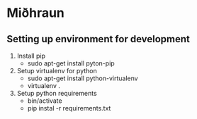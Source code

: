 # Miðhraun

## Setting up environment for development
1. Install pip
    * sudo apt-get install pyton-pip
2. Setup virtualenv for python
    * sudo apt-get install python-virtualenv
    * virtualenv .
3. Setup python requirements
    * bin/activate
    * pip instal -r requirements.txt
